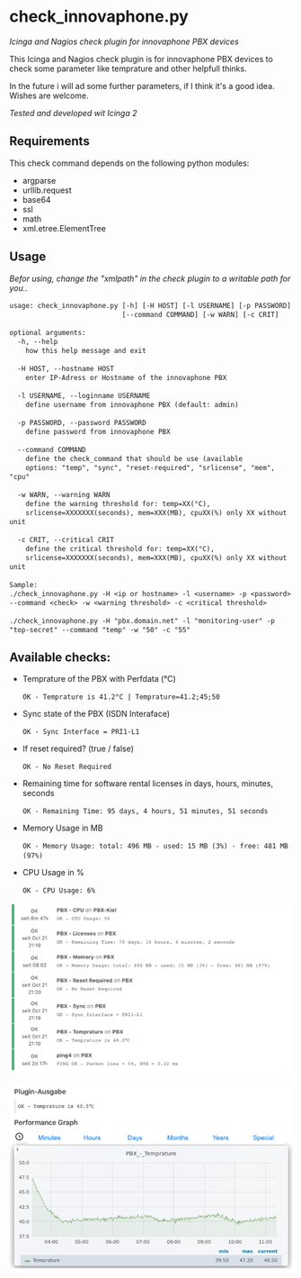 # check_innovaphone.py
*Icinga and Nagios check plugin for innovaphone PBX devices*

This Icinga and Nagios check plugin is for innovaphone PBX devices to check some parameter like temprature and other helpfull thinks.

In the future i will ad some further parameters, if I think it's a good idea. Wishes are welcome.

*Tested and developed wit Icinga 2*

## Requirements

This check command depends on the following python modules:
- argparse
- urllib.request
- base64
- ssl
- math
- xml.etree.ElementTree

## Usage
*Befor using, change the "xmlpath" in the check plugin to a writable path for you..*

    usage: check_innovaphone.py [-h] [-H HOST] [-l USERNAME] [-p PASSWORD]
                                [--command COMMAND] [-w WARN] [-c CRIT]
    
    optional arguments:
      -h, --help
        how this help message and exit

      -H HOST, --hostname HOST
        enter IP-Adress or Hostname of the innovaphone PBX

      -l USERNAME, --loginname USERNAME
        define username from innovaphone PBX (default: admin)

      -p PASSWORD, --password PASSWORD
        define password from innovaphone PBX

      --command COMMAND
        define the check_command that should be use (available
        options: "temp", "sync", "reset-required", "srlicense", "mem", "cpu"

      -w WARN, --warning WARN
        define the warning threshold for: temp=XX(°C),
        srlicense=XXXXXXX(seconds), mem=XXX(MB), cpuXX(%) only XX without unit

      -c CRIT, --critical CRIT
        define the critical threshold for: temp=XX(°C),
        srlicense=XXXXXXX(seconds), mem=XXX(MB), cpuXX(%) only XX without unit
    
    Sample:
    ./check_innovaphone.py -H <ip or hostname> -l <username> -p <password> --command <check> -w <warning threshold> -c <critical threshold>

    ./check_innovaphone.py -H "pbx.domain.net" -l "monitoring-user" -p "top-secret" --command "temp" -w "50" -c "55"


## Available checks:
- Temprature of the PBX with Perfdata (°C)

    `OK - Temprature is 41.2°C | Temprature=41.2;45;50`
- Sync state of the PBX (ISDN Interaface)

    `OK - Sync Interface = PRI1-L1`
- If reset required? (true / false)

    `OK - No Reset Required`
- Remaining time for software rental licenses in days, hours, minutes, seconds

    `OK - Remaining Time: 95 days, 4 hours, 51 minutes, 51 seconds`
- Memory Usage in MB

    `OK - Memory Usage: total: 496 MB - used: 15 MB (3%) - free: 481 MB (97%)`
- CPU Usage in %

    `OK - CPU Usage: 6%`

![Icinga2 check output:][pic-output]

![pic-perfdata]

[pic-output]: https://github.com/hashfunktion/check_innovaphone/blob/master/output.png?raw=true "Icinga2 check output"
[pic-perfdata]: https://github.com/hashfunktion/check_innovaphone/blob/master/tempwithperfdata.png?raw=true "Icinga2 check output with perfdata"